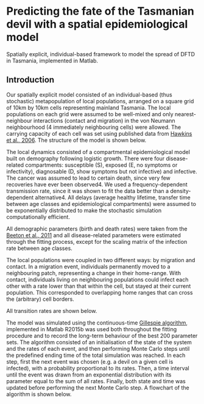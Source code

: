 # Predicting the fate of the Tasmanian devil with a spatial epidemiological model

Spatially explicit, individual-based framework to model the spread of DFTD in Tasmania, implemented in Matlab.

## Introduction

Our spatially explicit model consisted of an individual-based (thus stochastic) metapopulation of local populations, arranged on a square grid of 10km by 10km cells representing mainland Tasmania. The local populations on each grid were assumed to be well-mixed and only nearest-neighbour interactions (contact and migration) in the von Neumann neighbourhood (4 immediately neighbouring cells) were allowed. The carrying capacity of each cell was set using published data from [Hawkins et al., 2006](https://doi.org/10.1016/j.biocon.2006.04.010). The structure of the model is shown below.

The local dynamics consisted of a compartmental epidemiological model built on demography following logistic growth. There were four disease-related compartments: susceptible (S), exposed (E, no symptoms or infectivity), diagnosable (D, show symptoms but not infective) and infective. The cancer was assumed to lead to certain death, since very few recoveries have ever been observed4. We used a frequency-dependent transmission rate, since it was shown to fit the data better than a density-dependent alternative4. All delays (average healthy lifetime, transfer time between age classes and epidemiological compartments) were assumed to be exponentially distributed to make the stochastic simulation computationally efficient.

All demographic parameters (birth and death rates) were taken from the [Beeton et al., 2011](https://doi.org/10.1111/j.1365-2664.2011.02060.x) and all disease-related parameters were estimated through the fitting process, except for the scaling matrix of the infection rate between age classes.

The local populations were coupled in two different ways: by migration and contact. In a migration event, individuals permanently moved to a neighbouring patch, representing a change in their home-range. With contact, individuals living on neighbouring populations could infect each other with a rate lower than that within the cell, but stayed at their current population. This corresponded to overlapping home ranges that can cross the (arbitrary) cell borders.

All transition rates are shown below.

The model was simulated using the continuous-time [Gillespie algorithm](https://doi.org/10.1021/j100540a008), implemented in Matlab R2015b  was used both throughout the fitting procedure and to record the long-term behaviour of the best 200 parameter sets. The algorithm consisted of an initialisation of the state of the system and the rates of each event, and then performing Monte Carlo steps until the predefined ending time of the total simulation was reached. In each step, first the next event was chosen (e.g. a devil on a given cell is infected), with a probability proportional to its rates. Then, a time interval until the event was drawn from an exponential distribution with its parameter equal to the sum of all rates. Finally, both state and time was updated before performing the next Monte Carlo step. A flowchart of the algorithm is shown below.

